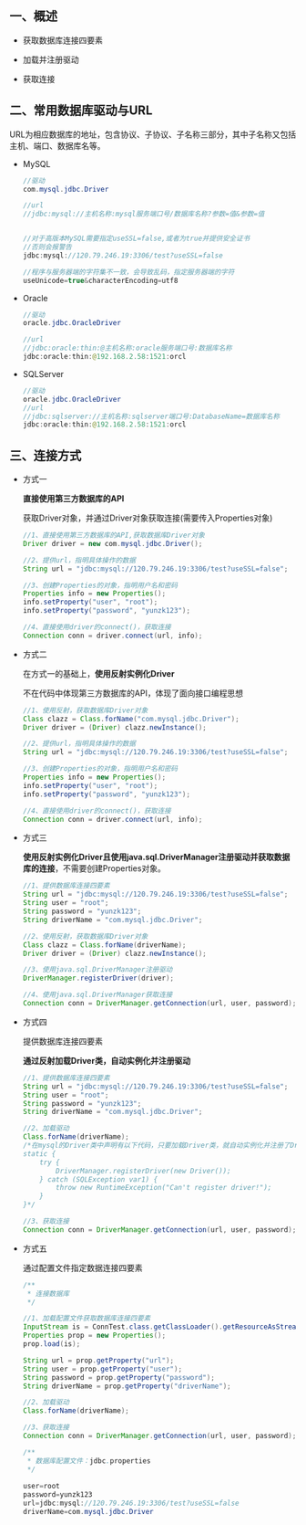 ## 一、概述

- 获取数据库连接四要素

- 加载并注册驱动

- 获取连接

## 二、常用数据库驱动与URL

URL为相应数据库的地址，包含协议、子协议、子名称三部分，其中子名称又包括主机、端口、数据库名等。

- MySQL

  ```java
  //驱动
  com.mysql.jdbc.Driver
  
  //url
  //jdbc:mysql://主机名称:mysql服务端口号/数据库名称?参数=值&参数=值
  
  
  //对于高版本MySQL需要指定useSSL=false,或者为true并提供安全证书
  //否则会报警告
  jdbc:mysql://120.79.246.19:3306/test?useSSL=false
  
  //程序与服务器端的字符集不一致，会导致乱码，指定服务器端的字符
  useUnicode=true&characterEncoding=utf8
  ```

- Oracle

  ```java
  //驱动
  oracle.jdbc.OracleDriver
  
  //url
  //jdbc:oracle:thin:@主机名称:oracle服务端口号:数据库名称
  jdbc:oracle:thin:@192.168.2.58:1521:orcl
  ```

- SQLServer

  ```java
  //驱动
  oracle.jdbc.OracleDriver
  //url
  //jdbc:sqlserver://主机名称:sqlserver端口号:DatabaseName=数据库名称
  jdbc:oracle:thin:@192.168.2.58:1521:orcl
  ```

  

## 三、连接方式

- 方式一

  **直接使用第三方数据库的API**  

  获取Driver对象，并通过Driver对象获取连接(需要传入Properties对象)

  ```java
  //1、直接使用第三方数据库的API,获取数据库Driver对象
  Driver driver = new com.mysql.jdbc.Driver();
  
  //2、提供url，指明具体操作的数据
  String url = "jdbc:mysql://120.79.246.19:3306/test?useSSL=false";
  
  //3、创建Properties的对象，指明用户名和密码
  Properties info = new Properties();
  info.setProperty("user", "root");
  info.setProperty("password", "yunzk123");
  
  //4、直接使用driver的connect()，获取连接
  Connection conn = driver.connect(url, info);
  ```

- 方式二

  在方式一的基础上，**使用反射实例化Driver**  

  不在代码中体现第三方数据库的API，体现了面向接口编程思想

  ```java
  //1、使用反射，获取数据库Driver对象
  Class clazz = Class.forName("com.mysql.jdbc.Driver");
  Driver driver = (Driver) clazz.newInstance();
  
  //2、提供url，指明具体操作的数据
  String url = "jdbc:mysql://120.79.246.19:3306/test?useSSL=false";
  
  //3、创建Properties的对象，指明用户名和密码
  Properties info = new Properties();
  info.setProperty("user", "root");
  info.setProperty("password", "yunzk123");
  
  //4、直接使用driver的connect()，获取连接
  Connection conn = driver.connect(url, info);
  ```

- 方式三

  **使用反射实例化Driver且使用java.sql.DriverManager注册驱动并获取数据库的连接**，不需要创建Properties对象。

  ```java
  //1、提供数据库连接四要素
  String url = "jdbc:mysql://120.79.246.19:3306/test?useSSL=false";
  String user = "root";
  String password = "yunzk123";
  String driverName = "com.mysql.jdbc.Driver";
  
  //2、使用反射，获取数据库Driver对象
  Class clazz = Class.forName(driverName);
  Driver driver = (Driver) clazz.newInstance();
  
  //3、使用java.sql.DriverManager注册驱动
  DriverManager.registerDriver(driver);
  
  //4、使用java.sql.DriverManager获取连接
  Connection conn = DriverManager.getConnection(url, user, password);
  ```

- 方式四

  提供数据库连接四要素

  **通过反射加载Driver类，自动实例化并注册驱动**

  ```java
  //1、提供数据库连接四要素
  String url = "jdbc:mysql://120.79.246.19:3306/test?useSSL=false";
  String user = "root";
  String password = "yunzk123";
  String driverName = "com.mysql.jdbc.Driver";
  
  //2、加载驱动
  Class.forName(driverName);
  /*在mysql的Driver类中声明有以下代码，只要加载Driver类，就自动实例化并注册了Driver
  static {
      try {
          DriverManager.registerDriver(new Driver());
      } catch (SQLException var1) {
          throw new RuntimeException("Can't register driver!");
      }
  }*/
  
  //3、获取连接
  Connection conn = DriverManager.getConnection(url, user, password);
  ```

- 方式五

  通过配置文件指定数据连接四要素

  ```java
  /**
   * 连接数据库
   */
  
  //1、加载配置文件获取数据库连接四要素
  InputStream is = ConnTest.class.getClassLoader().getResourceAsStream("jdbc.properties");
  Properties prop = new Properties();
  prop.load(is);
  
  String url = prop.getProperty("url");
  String user = prop.getProperty("user");
  String password = prop.getProperty("password");
  String driverName = prop.getProperty("driverName");
  
  //2、加载驱动
  Class.forName(driverName);
  
  //3、获取连接
  Connection conn = DriverManager.getConnection(url, user, password);
  ```

  ```java
  /**
   * 数据库配置文件：jdbc.properties
   */
   
  user=root
  password=yunzk123
  url=jdbc:mysql://120.79.246.19:3306/test?useSSL=false
  driverName=com.mysql.jdbc.Driver
  ```


